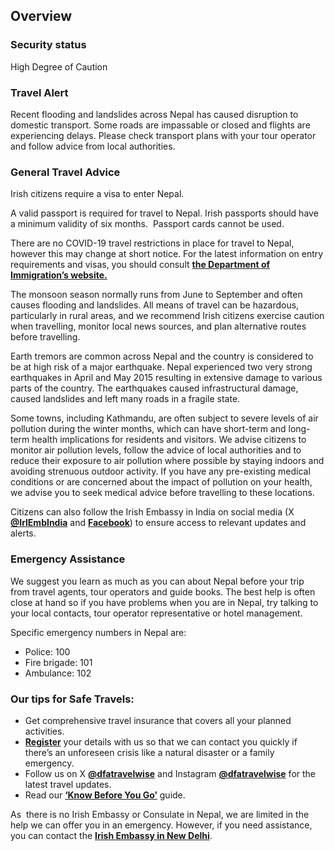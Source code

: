## Overview

### **Security status**

High Degree of Caution

### Travel Alert

Recent flooding and landslides across Nepal has caused disruption to domestic transport. Some roads are impassable or closed and flights are experiencing delays. Please check transport plans with your tour operator and follow advice from local authorities.

### **General Travel Advice**

Irish citizens require a visa to enter Nepal.

A valid passport is required for travel to Nepal. Irish passports should have a minimum validity of six months.  Passport cards cannot be used.

There are no COVID-19 travel restrictions in place for travel to Nepal, however this may change at short notice. For the latest information on entry requirements and visas, you should consult [**the Department of Immigration’s website.**](https://www.immigration.gov.np/)

The monsoon season normally runs from June to September and often causes flooding and landslides. All means of travel can be hazardous, particularly in rural areas, and we recommend Irish citizens exercise caution when travelling, monitor local news sources, and plan alternative routes before travelling.

Earth tremors are common across Nepal and the country is considered to be at high risk of a major earthquake. Nepal experienced two very strong earthquakes in April and May 2015 resulting in extensive damage to various parts of the country. The earthquakes caused infrastructural damage, caused landslides and left many roads in a fragile state.

Some towns, including Kathmandu, are often subject to severe levels of air pollution during the winter months, which can have short-term and long-term health implications for residents and visitors. We advise citizens to monitor air pollution levels, follow the advice of local authorities and to reduce their exposure to air pollution where possible by staying indoors and avoiding strenuous outdoor activity. If you have any pre-existing medical conditions or are concerned about the impact of pollution on your health, we advise you to seek medical advice before travelling to these locations.

Citizens can also follow the Irish Embassy in India on social media (X [**@IrlEmbIndia**](https://x.com/irlembindia) and [**Facebook**](https://www.facebook.com/IrelandinIndia/)) to ensure access to relevant updates and alerts.

### **Emergency Assistance**

We suggest you learn as much as you can about Nepal before your trip from travel agents, tour operators and guide books. The best help is often close at hand so if you have problems when you are in Nepal, try talking to your local contacts, tour operator representative or hotel management.

Specific emergency numbers in Nepal are:

* Police: 100
* Fire brigade: 101
* Ambulance: 102

### **Our tips for Safe Travels:**

* Get comprehensive travel insurance that covers all your planned activities.
* [**Register**](/en/dfa/overseas-travel/citizens-registration/) your details with us so that we can contact you quickly if there’s an unforeseen crisis like a natural disaster or a family emergency.
* Follow us on X [**@dfatravelwise**](https://www.twitter.com/DFATravelWise) and Instagram [**@dfatravelwise**](https://www.instagram.com/dfatravelwise/) for the latest travel updates.
* Read our [**‘Know Before You Go’**](/en/dfa/overseas-travel/know-before-you-go/) guide.

As  there is no Irish Embassy or Consulate in Nepal, we are limited in the help we can offer you in an emergency. However, if you need assistance, you can contact the [**Irish Embassy in New Delhi**](/en/india/newdelhi/).